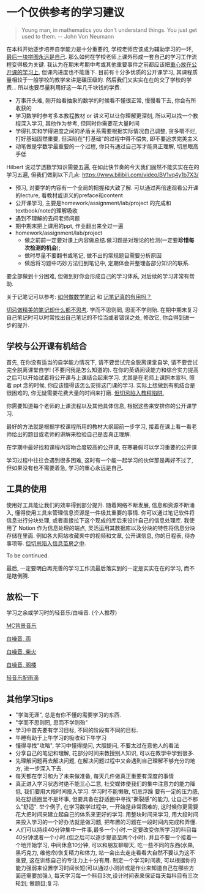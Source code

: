 # 一个仅供参考的学习建议

> Young man, in mathematics you don't understand things. You just get used to them. -- John Von Neumann

在本科开始逐步培养自学能力是十分重要的, 学校老师应该成为辅助学习的一环, <u>最后一块拼图永远是自己</u>. 那么如何在学校老师上课外形成一套自己的学习工作流程变得极为关键. 我认为在期末考期中考或其他重要事件之前都应该把<u>重心放在公开课的学习上</u>, 但课内进度也不能落下. 目前有十分多优质的公开课学习, 其课程质量相较于一般学校的教学来讲是碾压级的. 然后我们又实实在在的交了学校的学费... 所以也要尽量利用好这一年几千块钱的学费. 

* 万事开头难, 刚开始看抽象的数学的时候看不懂很正常, 慢慢看下去, 你会有所收获的
* 学习数学时参考多本教程教材 or 讲义可以让你理解更深刻, 所以可以找一个教程深入学习, 其他作为参考, 但同时你需要花大量时间
* 学得扎实和学得进度之间的矛盾关系需要根据实际情况自己调整, 贪多嚼不烂, 打好基础固然重要, 但深陷在"打基础"的过程中得不偿失, 即不要追求完美主义
* 动笔做是学数学最重要的一个过程, 你只有通过自己写才能真正理解, 切忌眼高手低

Hilbert 说过学透数学知识需要五遍, 在如此快节奏的今天我们固然不能实实在在的学习五遍, 但我们做到以下几点: https://www.bilibili.com/video/BV1vq4y1b7X3/

* 预习, 对要学的内容有一个全局的把握和大致了解. 可以通过两倍速观看公开课的lecture, 看教材或讲义的preface和content
* 公开课学习, 主要是homework/assignment/lab/project 的完成和textbook/note的理解吸收
* 遇到不理解的去问老师问题
* 期中期末把上课用的ppt, 作业翻出来全过一遍
* homework/assignment/lab/project
  * 做之前前一定要对课上内容做总结.做习题是对理论的检测(一定要**珍惜每次检测的机会**);
  * 做时尽量不要翻书或笔记, 做不出的常规题目需要分析原因
  * 做后将习题中巧妙方法归到笔记中, 定期体会并整理各部分知识的联系.

要全部做到十分困难, 但做到好你会形成自己的学习体系, 对后续的学习非常有帮助.

关于记笔记可以参考: [如何做数学笔记](https://zhuanlan.zhihu.com/p/24805724) 和 [记笔记真的有用吗？](https://www.zhihu.com/question/36969026/answers/updated)

<u>切忌做精美的笔记却什么都不思考</u>. 学而不思则罔, 思而不学则殆. 在期中期末复习自己笔记时可以时常找出自己笔记的不恰当或者错误之处, 修改它, 你会得到进一步的提升.

## 学校与公开课有机结合

  首先, 在你没有适当的自学能力情况下, 请不要尝试完全脱离课堂自学, 请不要尝试完全脱离课堂自学! (不要问我是怎么知道的). 在你的英语阅读能力和综合实力提高之后可以开始试着将公开课与上课结合起来学习. 尤其是在老师上课照本宣科, 照着 ppt 念的时候, 你应该懂得该怎么安排这门课的学习. 实际上想做到有机结合是很困难的, 你无疑需要花费大量的时间来打磨. <u>但切忌陷入教程陷阱.</u>

  你需要知道每个老师的上课流程以及其他具体信息, 根据这些来安排你的公开课学习.

  最好的方法就是根据学校课程所用的教材大纲超前一步学习, 接着在课上看一看老师给出的题目或老师的讲解来检验自己是否真正理解.

  在学期中最好找和课程内容吻合度较高的公开课, 在寒暑假可以学习重要的公开课

  学习过程中往往会遇到很多困难, 这时有一个能一起学习的伙伴那是再好不过了, 但如果没有也不需要着急, 学习的重心永远是自己.

## 工具的使用

  使用好工具能让我们的效率得到部分提升. 随着网络不断发展, 信息和资源不断涌入, 懂得使用工具来管理信息资源是一件极其重要的事情. 你可以通过笔记软件将信息进行分块处理, 或者直接拉下这个现成的库后来设计自己的信息处理库. 我使用了 Notion 作为信息处理的端点, 灵活运用其数据库以及分块的特性将信息分块存储在里面. 例如各大网站收藏夹中的视频和文章, 公开课信息, 你的日程表, 待办事项等. <u>但切忌陷入信息茧房之中</u>.

  To be continued.

  最后, 一定要明白再完善的学习工作流最后落实到的一定是实实在在的学习, 而不是瞎倒腾.

## 放松一下

  学习之余或学习时的轻音乐/白噪音. (个人推荐)

  [MC背景音乐](https://www.bilibili.com/video/BV1Cx411J7f3/)

  [白噪音, 雨](https://www.bilibili.com/video/BV1mP4y127KN/)

  [白噪音, 柴火](https://www.bilibili.com/video/BV1sy4y137YU/)

  [白噪音, 阁楼](https://www.bilibili.com/video/BV124411E7ow/)

  [轻音乐配雨滴](https://www.bilibili.com/video/BV1Cp4y1X7eN/)

## 其他学习tips

- "学海无涯", 总是有你不懂的需要学习的东西.
- "学而不思则罔, 思而不学则殆"
- 学习中首先要有学习目标, 不同的阶段有不同的目标.
- 午睡有助于上午学习的吸收和下午学习
- 懂得寻找"攻略", 学习中懂得提问, 大胆提问, 不要太过在意他人的看法
- 分享自己的笔记和理解, 花部分时间来教授别人知识, 可以在教学中学到很多.
- 先理解问题再去解决问题, 在解决问题过程中又会遇到自己理解不够充分的地方, 进一步深入下去.
- 每天都在学习和为了未来做准备, 每天几件做真正重要有深度的事情
- 真正进入学习状态时绝不能三心二意, 社交媒体使我们的集中注意力的能力降低, 我们要用大段时间投入学习. 学习时不能懒散, 切忌浮躁 要有一定的压力感, 处在舒适圈里不是坏事, 但要具备在舒适圈中寻找"撕裂感"的能力, 让自己不那么"舒适". 举个例子, 在学习数学过程中, 一开始是非常困难的, 这时候你更需要花大把时间来建立起自己的体系来更好的学习. 用整块时间来学习, 用大段时间来投入学习的一个好办法就是做习题, 把布置的习题在一段时间内完成和弄懂. 
- 人们可以持续40分钟集中一件事,最多一个小时.一定要改变你所学习的科目每40分钟或者一个小时.(但之后可以逐步提高至两个小时). 并且不要一个接着一个地开始学习, 中间休息10分钟, 可以和朋友聊聊天, 吃一些不同的东西(水果, 黑巧克力, 维他命)恢复精力和体力, 站一会出去走走看看大自然不要认为这不重要, 这在训练自己的专注力上十分有用. 制定一个学习时间表, 可以根据你的能力强弱来设置学习时间长短(可以通过小测验或是作业来知道自己在哪些方面还需要加强.), 每天学习每一个科目3次,设计时间表来保证每天每科目有三次轮到; 做题目;复习.
